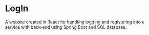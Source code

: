 # LogIn
A website created in React for handling logging and registering into a service with back-end using Spring Boot and SQL database.
